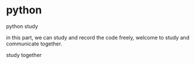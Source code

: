 # python
python study

in this part, we can study and record the code freely, welcome to study and communicate together. 

study together
